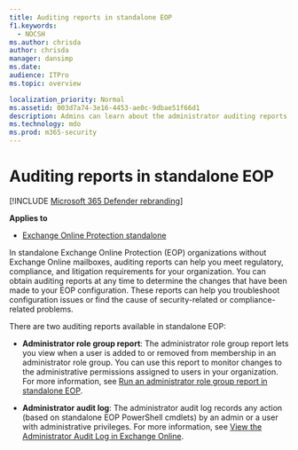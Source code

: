 ```yaml
---
title: Auditing reports in standalone EOP
f1.keywords: 
  - NOCSH
ms.author: chrisda
author: chrisda
manager: dansimp
ms.date: 
audience: ITPro
ms.topic: overview

localization_priority: Normal
ms.assetid: 003d7a74-3e16-4453-ae0c-9dbae51f66d1
description: Admins can learn about the administrator auditing reports that are available in Exchange Online Protection (EOP)
ms.technology: mdo
ms.prod: m365-security
---
```


# Auditing reports in standalone EOP

[!INCLUDE [Microsoft 365 Defender rebranding](../includes/microsoft-defender-for-office.md)]

**Applies to**
-  [Exchange Online Protection standalone](exchange-online-protection-overview.md)

In standalone Exchange Online Protection (EOP) organizations without Exchange Online mailboxes, auditing reports can help you meet regulatory, compliance, and litigation requirements for your organization. You can obtain auditing reports at any time to determine the changes that have been made to your EOP configuration. These reports can help you troubleshoot configuration issues or find the cause of security-related or compliance-related problems.

There are two auditing reports available in standalone EOP:

- **Administrator role group report**: The administrator role group report lets you view when a user is added to or removed from membership in an administrator role group. You can use this report to monitor changes to the administrative permissions assigned to users in your organization. For more information, see [Run an administrator role group report in standalone EOP](run-an-administrator-role-group-report-in-eop-eop.md).

- **Administrator audit log**: The administrator audit log records any action (based on standalone EOP PowerShell cmdlets) by an admin or a user with administrative privileges. For more information, see [View the Administrator Audit Log in Exchange Online](https://docs.microsoft.com/exchange/security-and-compliance/exchange-auditing-reports/view-administrator-audit-log).
